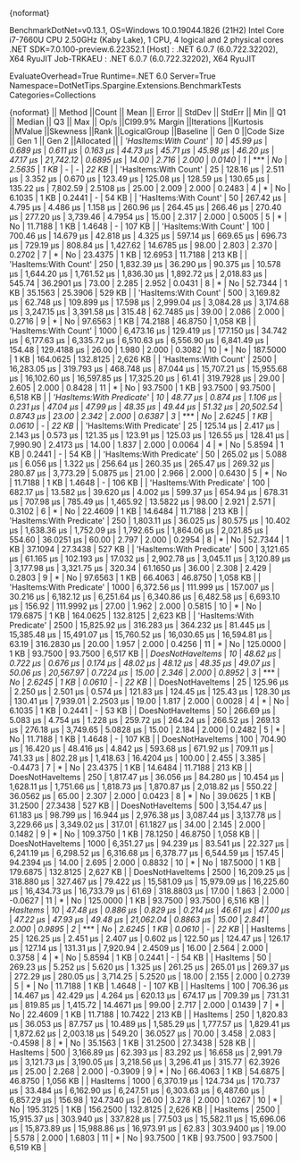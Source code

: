 {noformat}

BenchmarkDotNet=v0.13.1, OS=Windows 10.0.19044.1826 (21H2)
Intel Core i7-7660U CPU 2.50GHz (Kaby Lake), 1 CPU, 4 logical and 2 physical cores
.NET SDK=7.0.100-preview.6.22352.1
  [Host]     : .NET 6.0.7 (6.0.722.32202), X64 RyuJIT
  Job-TRKAEU : .NET 6.0.7 (6.0.722.32202), X64 RyuJIT

EvaluateOverhead=True  Runtime=.NET 6.0  Server=True  
Namespace=DotNetTips.Spargine.Extensions.BenchmarkTests  Categories=Collections  

{noformat}
||                   Method ||Count ||        Mean ||     Error ||    StdDev ||   StdErr ||         Min ||          Q1 ||      Median ||          Q3 ||         Max ||     Op/s ||CI99.9% Margin ||Iterations ||Kurtosis ||MValue ||Skewness ||Rank ||LogicalGroup ||Baseline ||   Gen 0 ||Code Size ||   Gen 1 ||   Gen 2 ||Allocated ||
|     *'HasItems:With Count'* |    *10* |     *45.99 μs* |   *0.689 μs* |   *0.611 μs* |  *0.163 μs* |     *44.73 μs* |     *45.71 μs* |     *45.98 μs* |     *46.20 μs* |     *47.17 μs* | *21,742.12* |      *0.6895 μs* |      *14.00* |    *2.716* |  *2.000* |   *0.0140* |    *1* |            *** |       *No* |   *2.5635* |      *1 KB* |        *-* |        *-* |     *22 KB* |
|     'HasItems:With Count' |    25 |    128.16 μs |   2.511 μs |   3.352 μs |  0.670 μs |    123.49 μs |    125.08 μs |    128.59 μs |    130.65 μs |    135.22 μs |  7,802.59 |      2.5108 μs |      25.00 |    2.009 |  2.000 |   0.2483 |    4 |            * |       No |   6.1035 |      1 KB |   0.2441 |        - |     54 KB |
|     'HasItems:With Count' |    50 |    267.42 μs |   4.795 μs |   4.486 μs |  1.158 μs |    260.96 μs |    264.45 μs |    266.46 μs |    270.40 μs |    277.20 μs |  3,739.46 |      4.7954 μs |      15.00 |    2.317 |  2.000 |   0.5005 |    5 |            * |       No |  11.7188 |      1 KB |   1.4648 |        - |    107 KB |
|     'HasItems:With Count' |   100 |    700.46 μs |  14.679 μs |  42.818 μs |  4.325 μs |    597.14 μs |    669.65 μs |    696.73 μs |    729.19 μs |    808.84 μs |  1,427.62 |     14.6785 μs |      98.00 |    2.803 |  2.370 |   0.2702 |    7 |            * |       No |  23.4375 |      1 KB |  12.6953 |  11.7188 |    213 KB |
|     'HasItems:With Count' |   250 |  1,832.39 μs |  36.290 μs |  90.375 μs | 10.578 μs |  1,644.20 μs |  1,761.52 μs |  1,836.30 μs |  1,892.72 μs |  2,018.83 μs |    545.74 |     36.2901 μs |      73.00 |    2.285 |  2.952 |   0.0431 |    8 |            * |       No |  52.7344 |      1 KB |  35.1563 |  25.3906 |    529 KB |
|     'HasItems:With Count' |   500 |  3,169.82 μs |  62.748 μs | 109.899 μs | 17.598 μs |  2,999.04 μs |  3,084.28 μs |  3,174.68 μs |  3,247.15 μs |  3,391.58 μs |    315.48 |     62.7485 μs |      39.00 |    2.086 |  2.000 |   0.2716 |    9 |            * |       No |  97.6563 |      1 KB |  74.2188 |  46.8750 |  1,058 KB |
|     'HasItems:With Count' |  1000 |  6,473.16 μs | 129.419 μs | 177.150 μs | 34.742 μs |  6,177.63 μs |  6,335.72 μs |  6,510.63 μs |  6,556.90 μs |  6,841.49 μs |    154.48 |    129.4188 μs |      26.00 |    1.980 |  2.000 |   0.3082 |   10 |            * |       No | 187.5000 |      1 KB | 164.0625 | 132.8125 |  2,626 KB |
|     'HasItems:With Count' |  2500 | 16,283.05 μs | 319.793 μs | 468.748 μs | 87.044 μs | 15,707.21 μs | 15,955.68 μs | 16,102.60 μs | 16,597.85 μs | 17,325.20 μs |     61.41 |    319.7928 μs |      29.00 |    2.605 |  2.000 |   0.8428 |   11 |            * |       No |  93.7500 |      1 KB |  93.7500 |  93.7500 |  6,518 KB |
| *'HasItems:With Predicate'* |    *10* |     *48.77 μs* |   *0.874 μs* |   *1.106 μs* |  *0.231 μs* |     *47.04 μs* |     *47.99 μs* |     *48.35 μs* |     *49.44 μs* |     *51.32 μs* | *20,502.54* |      *0.8743 μs* |      *23.00* |    *2.342* |  *2.000* |   *0.6387* |    *3* |            *** |       *No* |   *2.6245* |      *1 KB* |   *0.0610* |        *-* |     *22 KB* |
| 'HasItems:With Predicate' |    25 |    125.14 μs |   2.417 μs |   2.143 μs |  0.573 μs |    121.35 μs |    123.91 μs |    125.03 μs |    126.55 μs |    128.41 μs |  7,990.90 |      2.4173 μs |      14.00 |    1.837 |  2.000 |   0.0064 |    4 |            * |       No |   5.8594 |      1 KB |   0.2441 |        - |     54 KB |
| 'HasItems:With Predicate' |    50 |    265.02 μs |   5.088 μs |   6.056 μs |  1.322 μs |    256.64 μs |    260.35 μs |    265.47 μs |    269.32 μs |    280.87 μs |  3,773.29 |      5.0875 μs |      21.00 |    2.966 |  2.000 |   0.6430 |    5 |            * |       No |  11.7188 |      1 KB |   1.4648 |        - |    106 KB |
| 'HasItems:With Predicate' |   100 |    682.17 μs |  13.582 μs |  39.620 μs |  4.002 μs |    599.37 μs |    654.94 μs |    678.31 μs |    707.98 μs |    785.49 μs |  1,465.92 |     13.5822 μs |      98.00 |    2.921 |  2.571 |   0.3102 |    6 |            * |       No |  22.4609 |      1 KB |  14.6484 |  11.7188 |    213 KB |
| 'HasItems:With Predicate' |   250 |  1,803.11 μs |  36.025 μs |  80.575 μs | 10.402 μs |  1,638.36 μs |  1,752.09 μs |  1,792.65 μs |  1,864.06 μs |  2,021.85 μs |    554.60 |     36.0251 μs |      60.00 |    2.797 |  2.000 |   0.2954 |    8 |            * |       No |  52.7344 |      1 KB |  37.1094 |  27.3438 |    527 KB |
| 'HasItems:With Predicate' |   500 |  3,121.65 μs |  61.165 μs | 102.193 μs | 17.032 μs |  2,902.78 μs |  3,045.11 μs |  3,120.89 μs |  3,177.98 μs |  3,321.75 μs |    320.34 |     61.1650 μs |      36.00 |    2.308 |  2.429 |   0.2803 |    9 |            * |       No |  97.6563 |      1 KB |  66.4063 |  46.8750 |  1,058 KB |
| 'HasItems:With Predicate' |  1000 |  6,372.56 μs | 111.999 μs | 157.007 μs | 30.216 μs |  6,182.12 μs |  6,251.64 μs |  6,340.86 μs |  6,482.58 μs |  6,693.10 μs |    156.92 |    111.9992 μs |      27.00 |    1.962 |  2.000 |   0.5815 |   10 |            * |       No | 179.6875 |      1 KB | 164.0625 | 132.8125 |  2,623 KB |
| 'HasItems:With Predicate' |  2500 | 15,825.92 μs | 316.283 μs | 364.232 μs | 81.445 μs | 15,385.48 μs | 15,491.07 μs | 15,760.52 μs | 16,030.65 μs | 16,594.81 μs |     63.19 |    316.2830 μs |      20.00 |    1.957 |  2.000 |   0.4256 |   11 |            * |       No | 125.0000 |      1 KB |  93.7500 |  93.7500 |  6,517 KB |
|          *DoesNotHaveItems* |    *10* |     *48.62 μs* |   *0.722 μs* |   *0.676 μs* |  *0.174 μs* |     *48.02 μs* |     *48.12 μs* |     *48.35 μs* |     *49.07 μs* |     *50.06 μs* | *20,567.97* |      *0.7224 μs* |      *15.00* |    *2.346* |  *2.000* |   *0.8952* |    *3* |            *** |       *No* |   *2.6245* |      *1 KB* |   *0.0610* |        *-* |     *22 KB* |
|          DoesNotHaveItems |    25 |    125.96 μs |   2.250 μs |   2.501 μs |  0.574 μs |    121.83 μs |    124.45 μs |    125.43 μs |    128.30 μs |    130.41 μs |  7,939.01 |      2.2503 μs |      19.00 |    1.817 |  2.000 |   0.0028 |    4 |            * |       No |   6.1035 |      1 KB |   0.2441 |        - |     53 KB |
|          DoesNotHaveItems |    50 |    266.69 μs |   5.083 μs |   4.754 μs |  1.228 μs |    259.72 μs |    264.24 μs |    266.52 μs |    269.13 μs |    276.18 μs |  3,749.65 |      5.0828 μs |      15.00 |    2.184 |  2.000 |   0.2482 |    5 |            * |       No |  11.7188 |      1 KB |   1.4648 |        - |    107 KB |
|          DoesNotHaveItems |   100 |    704.90 μs |  16.420 μs |  48.416 μs |  4.842 μs |    593.68 μs |    671.92 μs |    709.11 μs |    741.33 μs |    802.28 μs |  1,418.63 |     16.4204 μs |     100.00 |    2.455 |  3.385 |  -0.4473 |    7 |            * |       No |  23.4375 |      1 KB |  14.6484 |  11.7188 |    213 KB |
|          DoesNotHaveItems |   250 |  1,817.47 μs |  36.056 μs |  84.280 μs | 10.454 μs |  1,628.11 μs |  1,751.66 μs |  1,818.73 μs |  1,870.87 μs |  2,018.82 μs |    550.22 |     36.0562 μs |      65.00 |    2.307 |  2.000 |   0.0423 |    8 |            * |       No |  39.0625 |      1 KB |  31.2500 |  27.3438 |    527 KB |
|          DoesNotHaveItems |   500 |  3,154.47 μs |  61.183 μs |  98.799 μs | 16.944 μs |  2,976.38 μs |  3,087.44 μs |  3,137.78 μs |  3,229.66 μs |  3,349.02 μs |    317.01 |     61.1827 μs |      34.00 |    2.145 |  2.000 |   0.1482 |    9 |            * |       No | 109.3750 |      1 KB |  78.1250 |  46.8750 |  1,058 KB |
|          DoesNotHaveItems |  1000 |  6,351.27 μs |  94.239 μs |  83.541 μs | 22.327 μs |  6,241.19 μs |  6,298.52 μs |  6,316.68 μs |  6,378.77 μs |  6,544.59 μs |    157.45 |     94.2394 μs |      14.00 |    2.695 |  2.000 |   0.8832 |   10 |            * |       No | 187.5000 |      1 KB | 179.6875 | 132.8125 |  2,627 KB |
|          DoesNotHaveItems |  2500 | 16,209.25 μs | 318.880 μs | 327.467 μs | 79.422 μs | 15,581.09 μs | 15,979.09 μs | 16,225.60 μs | 16,434.73 μs | 16,733.79 μs |     61.69 |    318.8803 μs |      17.00 |    1.863 |  2.000 |  -0.0627 |   11 |            * |       No | 125.0000 |      1 KB |  93.7500 |  93.7500 |  6,516 KB |
|                  *HasItems* |    *10* |     *47.48 μs* |   *0.886 μs* |   *0.829 μs* |  *0.214 μs* |     *46.61 μs* |     *47.00 μs* |     *47.22 μs* |     *47.93 μs* |     *49.48 μs* | *21,062.04* |      *0.8863 μs* |      *15.00* |    *2.841* |  *2.000* |   *0.9895* |    *2* |            *** |       *No* |   *2.6245* |      *1 KB* |   *0.0610* |        *-* |     *22 KB* |
|                  HasItems |    25 |    126.25 μs |   2.451 μs |   2.407 μs |  0.602 μs |    122.50 μs |    124.47 μs |    126.17 μs |    127.14 μs |    131.31 μs |  7,920.94 |      2.4509 μs |      16.00 |    2.564 |  2.000 |   0.3758 |    4 |            * |       No |   5.8594 |      1 KB |   0.2441 |        - |     54 KB |
|                  HasItems |    50 |    269.23 μs |   5.252 μs |   5.620 μs |  1.325 μs |    261.25 μs |    265.01 μs |    269.37 μs |    272.29 μs |    280.05 μs |  3,714.25 |      5.2520 μs |      18.00 |    2.155 |  2.000 |   0.2739 |    5 |            * |       No |  11.7188 |      1 KB |   1.4648 |        - |    107 KB |
|                  HasItems |   100 |    706.36 μs |  14.467 μs |  42.429 μs |  4.264 μs |    620.13 μs |    674.17 μs |    709.39 μs |    731.31 μs |    819.85 μs |  1,415.72 |     14.4671 μs |      99.00 |    2.717 |  2.000 |   0.1439 |    7 |            * |       No |  22.4609 |      1 KB |  11.7188 |  10.7422 |    213 KB |
|                  HasItems |   250 |  1,820.83 μs |  36.053 μs |  87.757 μs | 10.489 μs |  1,585.29 μs |  1,777.57 μs |  1,829.41 μs |  1,872.62 μs |  2,003.18 μs |    549.20 |     36.0527 μs |      70.00 |    3.458 |  2.083 |  -0.4598 |    8 |            * |       No |  35.1563 |      1 KB |  31.2500 |  27.3438 |    528 KB |
|                  HasItems |   500 |  3,166.89 μs |  62.393 μs |  83.292 μs | 16.658 μs |  2,991.79 μs |  3,121.73 μs |  3,190.05 μs |  3,218.56 μs |  3,296.41 μs |    315.77 |     62.3926 μs |      25.00 |    2.268 |  2.000 |  -0.3909 |    9 |            * |       No |  66.4063 |      1 KB |  54.6875 |  46.8750 |  1,056 KB |
|                  HasItems |  1000 |  6,370.19 μs | 124.734 μs | 170.737 μs | 33.484 μs |  6,162.90 μs |  6,247.51 μs |  6,303.63 μs |  6,487.60 μs |  6,857.29 μs |    156.98 |    124.7340 μs |      26.00 |    3.278 |  2.000 |   1.0267 |   10 |            * |       No | 195.3125 |      1 KB | 156.2500 | 132.8125 |  2,626 KB |
|                  HasItems |  2500 | 15,915.37 μs | 303.940 μs | 337.828 μs | 77.503 μs | 15,582.11 μs | 15,696.06 μs | 15,873.89 μs | 15,988.86 μs | 16,973.91 μs |     62.83 |    303.9400 μs |      19.00 |    5.578 |  2.000 |   1.6803 |   11 |            * |       No |  93.7500 |      1 KB |  93.7500 |  93.7500 |  6,519 KB |
